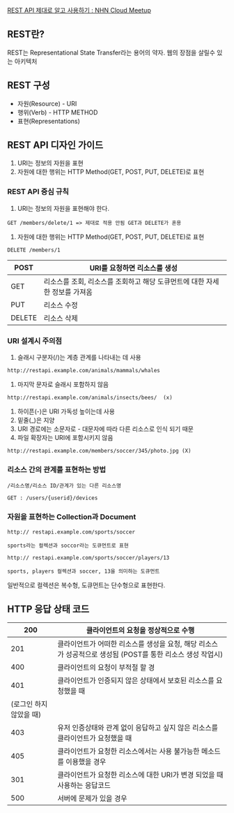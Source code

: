 [REST API 제대로 알고 사용하기 : NHN Cloud Meetup](https://meetup.toast.com/posts/92)

## REST란?

REST는 Representational State Transfer라는 용어의 약자. 웹의 장점을 살릴수 있는 아키텍처

## REST 구성

- 자원(Resource) - URI
- 행위(Verb) - HTTP METHOD
- 표현(Representations)

## REST API 디자인 가이드

1. URI는 정보의 자원을 표현
2. 자원에 대한 행위는 HTTP Method(GET, POST, PUT, DELETE)로 표현

### REST API 중심 규칙

1. URI는 정보의 자원을 표현해야 한다.

```
GET /members/delete/1 => 제대로 적용 안됨 GET과 DELETE가 혼용
```

1. 자원에 대한 행위는 HTTP Method(GET, POST, PUT, DELETE)로 표현

```
DELETE /members/1
```

| POST   | URI를 요청하면 리소스를 생성                                               |
| ------ | -------------------------------------------------------------------------- |
| GET    | 리소스를 조회, 리소스를 조회하고 해당 도큐먼트에 대한 자세한 정보를 가져옴 |
| PUT    | 리소스 수정                                                                |
| DELETE | 리소스 삭제                                                                |

### URI 설계시 주의점

1. 슬래시 구분자(/)는 계층 관계를 나타내는 데 사용

```
http://restapi.example.com/animals/mammals/whales
```

1. 마지막 문자로 슬래시 포함하지 않음

```
http://restapi.example.com/animals/insects/bees/  (x)
```

1. 하이픈(-)은 URI 가독성 높이는데 사용
2. 밑줄(\_)은 지양
3. URI 경로에는 소문자로 - 대문자에 따라 다른 리소스로 인식 되기 때문
4. 파일 확장자는 URI에 포함시키지 않음

```
http://restapi.example.com/members/soccer/345/photo.jpg (X)
```

### 리소스 간의 관계를 표현하는 방법

```
/리소스명/리소스 ID/관계가 있는 다른 리소스명

GET : /users/{userid}/devices
```

### 자원을 표현하는 Collection과 Document

```
http:// restapi.example.com/sports/soccer

sports라는 컬렉션과 soccor라는 도큐먼트로 표현
```

```
http:// restapi.example.com/sports/soccer/players/13

sports, players 컬렉션과 soccer, 13을 의미하는 도큐먼트
```

일반적으로 컬렉션은 복수형, 도큐먼트는 단수형으로 표현한다.

## HTTP 응답 상태 코드

| 200                     | 클라이언트의 요청을 정상적으로 수행                                                                        |
| ----------------------- | ---------------------------------------------------------------------------------------------------------- |
| 201                     | 클라이언트가 어떠한 리소스를 생성을 요청, 해당 리소스가 성공적으로 생성됨 (POST를 통한 리소스 생성 작업시) |
| 400                     | 클라이언트의 요청이 부적절 할 경                                                                           |
| 401                     | 클라이언트가 인증되지 않은 상태에서 보호된 리소스를 요청했을 때                                            |
| (로그인 하지 않았을 때) |
| 403                     | 유저 인증상태와 관계 없이 응답하고 싶지 않은 리소스를 클라이언트가 요청했을 때                             |
| 405                     | 클라이언트가 요청한 리소스에서는 사용 불가능한 메소드를 이용했을 경우                                      |
| 301                     | 클라이언트가 요청한 리소스에 대한 URI가 변경 되었을 때 사용하는 응답코드                                   |
| 500                     | 서버에 문제가 있을 경우                                                                                    |
